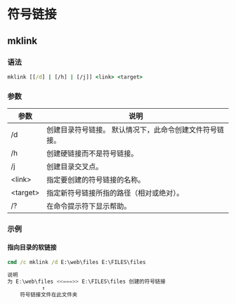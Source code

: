 # 符号链接

## mklink
### 语法
```cmd
mklink [[/d] | [/h] | [/j]] <link> <target>
```

### 参数
|参数|说明|
|-|-|
|/d        |创建目录符号链接。 默认情况下，此命令创建文件符号链接。|
|/h        |创建硬链接而不是符号链接。|
|/j        |创建目录交叉点。|
|<link\>   |指定要创建的符号链接的名称。|
|<target\> |指定新符号链接所指的路径（相对或绝对）。|
|/?        |在命令提示符下显示帮助。|

### 示例

#### 指向目录的软链接
```cmd
cmd /c mklink /d E:\web\files E:\FILES\files
```
```c
说明
为 E:\web\files <<===>> E:\FILES\files 创建的符号链接
           ↑
    符号链接文件在此文件夹
```